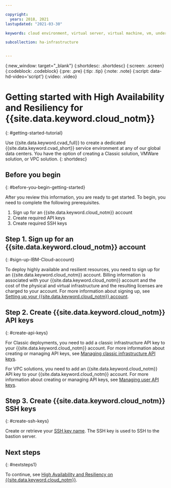 ```yaml
---

copyright:
  years: 2018, 2021
lastupdated: "2021-03-30"

keywords: cloud environment, virtual server, virtual machine, vm, understanding infrastructure, IaaS model, IT ops admin, on-premises, data center

subcollection: ha-infrastructure


---
```

{:new_window: target="_blank"}
{:shortdesc: .shortdesc}
{:screen: .screen}
{:codeblock: .codeblock}
{:pre: .pre}
{:tip: .tip}
{:note: .note}
{:script: data-hd-video='script'}
{:video: .video}

# Getting started with High Availability and Resiliency for {{site.data.keyword.cloud_notm}} 
{: #getting-started-tutorial}

Use {{site.data.keyword.cvad_full}} to create a dedicated {{site.data.keyword.cvad_short}} service environment at any of our global data centers. You have the option of creating a Classic solution, VMWare solution, or VPC solution. 
{: shortdesc}

## Before you begin
{: #before-you-begin-getting-started}

After you review this information, you are ready to get started. To begin, you need to complete the following prerequisites.

1. Sign up for an {{site.data.keyword.cloud_notm}} account
2. Create required API keys
3. Create required SSH keys

## Step 1. Sign up for an {{site.data.keyword.cloud_notm}} account
{: #sign-up-IBM-Cloud-account}

To deploy highly available and resilient resources, you need to sign up for an {{site.data.keyword.cloud_notm}} account. Billing information is associated with your {{site.data.keyword.cloud_notm}} account and the cost of the physical and virtual infrastructure and the resulting licenses are charged to your account. For more information about signing up, see [Setting up your {{site.data.keyword.cloud_notm}} account](/docs/account?topic=account-account-getting-started#signup).

## Step 2. Create {{site.data.keyword.cloud_notm}} API keys
{: #create-api-keys}

For Classic deployments, you need to add a classic infrastructure API key to your {{site.data.keyword.cloud_notm}} account. For more information about creating or managing API keys, see [Managing classic infrastructure API keys](/docs/account?topic=account-classic_keys).

For VPC solutions, you need to add an {{site.data.keyword.cloud_notm}} API key to your {{site.data.keyword.cloud_notm}} account. For more information about creating or managing API keys, see [Managing user API keys](/docs/account?topic=account-userapikey&interface=ui).

## Step 3. Create {{site.data.keyword.cloud_notm}} SSH keys
{: #create-ssh-keys}

Create or retrieve your [SSH key name](/docs/ssh-keys?topic=ssh-keys-getting-started-tutorial). The SSH key is used to SSH to the bastion server.

## Next steps
{: #nextsteps1}

To continue, see [High Availability and Resiliency on {{site.data.keyword.cloud_notm}}](/docs/ha-infrastructure?topic=ha-infrastructure-landing-about-ha-dr-backup).

